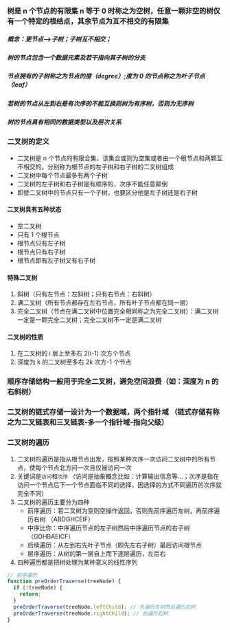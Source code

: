 ### 树是 n 个节点的有限集 n 等于 0 时称之为空树，任意一颗非空的树仅有一个特定的根结点，其余节点为互不相交的有限集

##### 概念：更节点-->子树；子树互不相交；

##### 树的节点包含一个数据元素及若干指向其子树的分支

##### 节点拥有的子树称之为节点的度（degree）;度为 0 的节点称之为叶子节点（leaf）

##### 若树的节点从左到右是有次序的不能互换则树为有序树，否则为无序树

##### 树的节点具有相同的数据类型以及层次关系

### 二叉树的定义

- 二叉树是 n 个节点的有限合集，该集合或则为空集或者由一个根节点和两颗互不相交的，分别称为根节点的左子树和右子树的二叉树组成
- 二叉树中每个节点最多有两个子树
- 二叉树的左子树和右子树是有顺序的，次序不能任意颠倒
- 即使二叉树中的节点只有一个子树，也要区分他是左子树还是右子树

#### 二叉树具有五种状态

- 空二叉树
- 只有 1 个根节点
- 根节点只有左子树
- 根节点只有右子树
- 根节点即有左子树又有右子树

#### 特殊二叉树

1. 斜树（只有左节点：左斜树；只有右节点：右斜树）
2. 满二叉树（所有节点都存在左右节点，所有叶子节点都在同一层）
3. 完全二叉树（节点在满二叉树中位置完全相同称之为完全二叉树）：满二叉树一定是一颗完全二叉树；完全二叉树不一定是满二叉树

#### 二叉树的性质

1. 在二叉树的 i 层上至多右 2(i-1) 次方个节点
2. 深度为 k 的二叉树至多右 2k 次方-1 个节点

### 顺序存储结构一般用于完全二叉树，避免空间浪费（如：深度为 n 的右斜树）

### 二叉树的链式存储一设计为一个数据域，两个指针域 （链式存储有称之为二叉链表和三叉链表-多一个指针域-指向父级）

### 二叉树的遍历

1. 二叉树的遍历是指从根节点出发，按照某种次序一次访问二叉树中的所有节点，使每个节点北方问一次且仅被访问一次
2. 关键词是`访问`和`次序` （访问是抽象概念比如：计算输出信息等...；次序是指在访问一个节点后下一个节点面临不同的选择，因选择的方式不同遍历的次序就完全不同）
3. 二叉树的遍历主要分为四种
   - 前序遍历：若二叉树为空则空操作返回，否则先前序遍历左树，再前序遍历右树 （ABDGHCEIF）
   - 中序比你：中序遍历节点的左子树然后中序遍历节点的右子树 （GDHBAEICF）
   - 后续遍历：从左到右先叶子节点（即先左右子树）最后访问根节点
   - 层序遍历：从树的第一层自上而下逐层遍历，左后右
4. 四种遍历都是把树处理为某种意义的线性序列

```js
// 前序遍历
function preOrderTraverse(treeNode) {
  if (!treeNode) {
    return;
  }
  preOrderTraverse(treeNode.leftChild); // 先遍历左树然后遍历右树
  preOrderTraverse(treeNode.rightChild); // 后遍历右树
}
```
